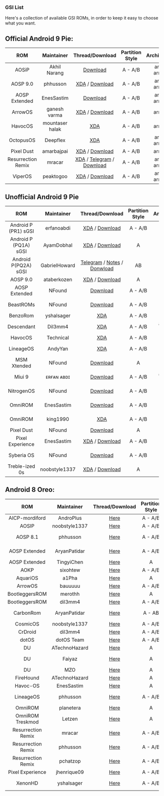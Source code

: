 ### GSI List

Here's a collection of available GSI ROMs, in order to keep it easy to choose what you want.

## Official Android 9 Pie:
|ROM|Maintainer|Thread/Download|Partition Style|Architecture|
|:-:|:-:|:-:|:-:|:-:|
|AOSiP|Akhil Narang|[Download](https://get.aosiprom.com/GSI/)|A - A/B |arm - arm64|
|AOSP 9.0|phhusson|[XDA](https://forum.xda-developers.com/project-treble/trebleenabled-device-development/aosp-9-0-phh-treble-t3831915) / [Download](https://github.com/phhusson/treble_experimentations/releases)|A - A/B|arm - arm64|
|AOSP Extended|EnesSastim|[Download](https://downloads.aospextended.com/treble_gsi)|A - A/B |arm - arm64|
|ArrowOS|ganesh varma|[XDA](https://forum.xda-developers.com/project-treble/trebleenabled-device-development/gsi-arrowos-t3835111) / [Download](https://sourceforge.net/projects/arrow-os/files/arrow-9.x/GSI/)|A - A/B|arm64|
|HavocOS|mountaser halak|[XDA](https://forum.xda-developers.com/project-treble/trebleenabled-device-development/gsi-havocos-v2-0-t3855601)|A - A/B|arm64|
|OctopusOS|Deepflex|[XDA](https://forum.xda-developers.com/project-treble/trebleenabled-device-development/9-0-octopusos-t3859233)|A - A/B|arm - arm64|
|Pixel Dust|amarbajpai|[XDA](https://forum.xda-developers.com/project-treble/trebleenabled-device-development/9-0-pixel-dust-pie-t3862484) / [Download](https://sourceforge.net/projects/pixeldust-treble/files/)|A - A/B|arm64|
|Resurrection Remix|mracar|[XDA](https://forum.xda-developers.com/project-treble/trebleenabled-device-development/9-0-resurrection-remix-v7-0-arm64-32-b-t3891636) / [Telegram](https://t.me/rrgsi) / [Download](https://get.resurrectionremix.com/?dir=gsi)|A - A/B|arm - arm64|
|ViperOS|peaktogoo|[XDA](https://forum.xda-developers.com/project-treble/trebleenabled-device-development/9-0-viperos-v6-0-t3895410) / [Download](https://sourceforge.net/projects/viper-project/files/GSI/)|A - A/B|arm - arm64| 


## Unofficial Android 9 Pie
|ROM|Maintainer|Thread/Download|Partition Style|Architecture|
|:-:|:-:|:-:|:-:|:-:|
|Android P (PR1) sGSI |erfanoabdi|[XDA](https://forum.xda-developers.com/project-treble/trebleenabled-device-development/rom-android-p-developer-preview-t3816659) / [Download](https://androidfilehost.com/?w=files&flid=275999)|A - A/B|arm64|
|Android P (PQ1A) sGSI |AyamDobhal|[XDA](https://forum.xda-developers.com/project-treble/trebleenabled-device-development-a-only-roms/ported-p-sgsi-pr2-t3845789) / [Download](https://mega.nz/#F!p7gmVYzJ!ECjtB-8Vvqorr9UK1I2mGg)|A|arm64|
|Android P(PQ2A) sGSI |GabrielHoward|[Telegram](https://t.me/Psemigsi) / [Notes](https://gist.github.com/TheGabrielHoward/71d22d6d7c6bb71d02a37f8cc5dc8d3f#MI-A1-Pie-sGSI-Tutorials) / [Donwload](https://mega.nz/#F!gpp1DQYZ!vLjcKGHvaZL4gqw0QsiAtg)|AB|arm64|
|AOSP 9.0|ataberkozen|[XDA](https://forum.xda-developers.com/project-treble/trebleenabled-device-development/aosp-9-0-android-9-0-gsi-t3826357) / [Download](https://androidfilehost.com/?w=files&flid=280275)|A|arm64|
|AOSP Extended|NFound|[Download](https://androidfilehost.com/?w=files&flid=289419)|A - A/B|arm - arm64|
|BeastROMs|NFound|[Download](https://androidfilehost.com/?w=files&flid=289638)|A - A/B|arm - arm64|
|BenzoRom|yshalsager|[XDA](https://forum.xda-developers.com/project-treble/trebleenabled-device-development/gsi-benzo-rom-9-0-t3837127)|A - A/B|arm64|
|Descendant|Dil3mm4|[XDA](https://forum.xda-developers.com/project-treble/trebleenabled-device-development/descendant-android-pie-custom-rom-ver-t3840578)|A - A/B| arm64 - arm|
|HavocOS|Technical|[XDA](https://forum.xda-developers.com/project-treble/trebleenabled-device-development/9-0-havoc-os-t3914038)|A - A/B|arm64|
|LineageOS|AndyYan|[XDA](https://forum.xda-developers.com/project-treble/trebleenabled-device-development/gsi-lineageos-16-0-gsi-arm64-ab-how-to-t3908029)|A - A/B|arm - arm64|
|MSM Xtended|NFound|[Download](https://androidfilehost.com/?w=files&flid=289558)|A|arm64|
|Miui 9|ᴇʀғᴀɴ ᴀʙᴅɪ|[Download](https://mirrors.lolinet.com/firmware/gsi/MIUI-Aonly-9-20190413-ErfanGSI.img.7z)|A - A/B|arm64 - arm|
|NitrogenOS|NFound|[Download](https://androidfilehost.com/?w=files&flid=289421)|A - A/B|arm - arm64|
|OmniROM|EnesSastim|[Download](https://github.com/EnesSastim/Downloads/releases?after=PE-A-2018-08-31)|A - A/B|arm - arm64|
|OmniROM|king1990|[XDA](https://forum.xda-developers.com/project-treble/trebleenabled-device-development/9-0-omnirom-t3901305)|A - A/B|arm - arm64|
|Pixel Dust|NFound|[Download](https://androidfilehost.com/?w=files&flid=290365)|A|arm64|
|Pixel Experience|EnesSastim|[XDA](https://forum.xda-developers.com/project-treble/trebleenabled-device-development/9-0-pixelexperience-p-t3833294) / [Download](https://github.com/EnesSastim/Downloads/releases)|A - A/B|arm - arm64|
|Syberia OS|NFound|[Download](https://androidfilehost.com/?w=files&flid=289418)|A - A/B|arm - arm64|
|Treble-ized 0s|noobstyle1337|[XDA](https://forum.xda-developers.com/project-treble/trebleenabled-device-development/9-0-treble-ized-0s-28-08-2018-t3835092) / [Download](https://mega.nz/#F!rBsUyYYC!QlOfpjv7lnhrrgYssjLivA)|A|arm64|

## Android 8 Oreo:
|ROM|Maintainer|Thread/Download|Partition Style|Architecture|
|:-:|:-:|:-:|:-:|:-:|
|AICP-mordiford|AndroPlus|[Here](https://treble.andro.plus)|A - A/B|arm64|
|AOSIP|noobstyle1337|[Here](https://forum.xda-developers.com/project-treble/trebleenabled-device-development/aosip-t3792494)|A - A/B|arm64|
|AOSP 8.1|phhusson|[Here](https://forum.xda-developers.com/project-treble/trebleenabled-device-development/experimental-phh-treble-t3709659)|A - A/B|arm - arm64|
|AOSP Extended|AryanPatidar|[Here](https://forum.xda-developers.com/project-treble/trebleenabled-device-development/rom-aosp-extended-t3821934)|A - A/B |arm - arm64|
|AOSP Extended|TingyiChen|[Here](https://forum.xda-developers.com/project-treble/trebleenabled-device-development/rom-aospextended-rom-v5-5-t3797509)|A|arm64|
|AOKP|sixohtew|[Here](https://forum.xda-developers.com/project-treble/trebleenabled-device-development/aokp-t3772379)|A - A/B|arm64|
|AquariOS|a1Pha|[Here](https://www.storozhev.net/p20pro/aquarios-system-arm64_aonly_0.1.img)|A|arm64|
|ArrowOS|bauuuuu|[Here](https://forum.xda-developers.com/project-treble/trebleenabled-device-development/rom-arrowos-gsi-t3819467)|A - A/B|arm64|
|BootleggersROM|merothh|[Here](https://www.androidfilehost.com/?fid=890278863836285424)|A|arm64|
|BootleggersROM|dil3mm4|[Here](https://forum.xda-developers.com/project-treble/trebleenabled-device-development/shishufied-bootleggers-2-3-gsi-t3808144)|A - A/B|arm64|
|CarbonRom|AryanPatidar|[Here](https://forum.xda-developers.com/project-treble/trebleenabled-device-development/rom-carbonrom-noct-t3821947)|A - AB |arm - arm64|
|CosmicOS|noobstyle1337|[Here](https://forum.xda-developers.com/project-treble/trebleenabled-device-development/cosmic-ospulsar8-1-0201805243-2-t3794806)|A - A/B|arm64|
|CrDroid|dil3mm4|[Here](https://forum.xda-developers.com/project-treble/trebleenabled-device-development/official-crdroid-4-4-t3813104)|A - A/B|arm64|
|dotOS|dotOS Team|[Here](https://forum.xda-developers.com/project-treble/trebleenabled-device-development/official-droidontime-dotos-2-x-t3794338)|A - A/B|arm64|
|DU|ATechnoHazard|[Here](https://androidfilehost.com/?fid=674106145207487736)|A|arm64|
|DU|Faiyaz|[Here]( https://drive.google.com/folderview?id=1SsPuw3ZtTvoslJyqwSJsmDQ42qvJvYVN)|A|arm - arm64|
|DU|MZO|[Here](https://androidfilehost.com/?fid=890129502657595791)|A|arm64|
|FireHound|ATechnoHazard|[Here](https://basketbuild.com/uploads/devs/ATechnoHazard/FireHound-4.5-UNOFFICIAL-20180430-treble.zip)|A|arm64|
|Havoc-OS|EnesSastim|[Here](https://forum.xda-developers.com/project-treble/trebleenabled-device-development/rom-havoc-os-8-1-t3819050)|A|arm64|
|LineageOS|phhusson|[Here](https://forum.xda-developers.com/project-treble/trebleenabled-device-development/lineage-phh-treble-t3767690)|A - A/B|arm - arm64|
|OmniROM|planetera|[Here](https://forum.xda-developers.com/project-treble/trebleenabled-device-development/rom-omnirom-8-1-t3824159)|A|arm64|
|OmniROM Treskmod|Letzen|[Here](https://forum.xda-developers.com/project-treble/trebleenabled-device-development/rom-8-1-omnirom-treskmod-t3818188)|A|arm64|
|Resurrection Remix|mracar|[Here](https://forum.xda-developers.com/project-treble/trebleenabled-device-development/gsi-resurrection-remix-o-6-1-0-t3811299)|A - A/B|arm - arm64|
|Resurrection Remix|phhusson|[Here](https://forum.xda-developers.com/project-treble/trebleenabled-device-development/resurrection-remix-phh-treble-t3767688)|A - A/B|arm - arm64|
|Resurrection Remix|pchatzop|[Here](https://forum.xda-developers.com/project-treble/trebleenabled-device-development/unofficial-treble-enabled-resurrection-t3761279)|A - A/B|arm - arm64|
|Pixel Experience|jhenrique09|[Here](https://forum.xda-developers.com/project-treble/trebleenabled-device-development/8-1-0-pixel-experience-t3796011)|A - A/B|arm64|
|XenonHD|yshalsager|[Here](https://forum.xda-developers.com/project-treble/trebleenabled-device-development/8-1-0-xenonhd-t3800543)|A - A/B|arm - arm64|
